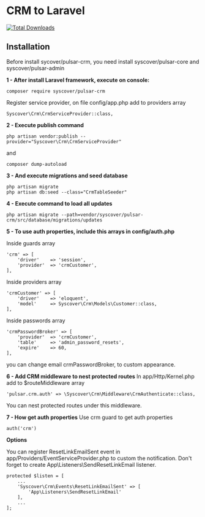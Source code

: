 # CRM to Laravel

[![Total Downloads](https://poser.pugx.org/syscover/pulsar-crm/downloads)](https://packagist.org/packages/syscover/pulsar-crm)

## Installation

Before install sycover/pulsar-crm, you need install syscover/pulsar-core and syscover/pulsar-admin

**1 - After install Laravel framework, execute on console:**
```
composer require syscover/pulsar-crm
```

Register service provider, on file config/app.php add to providers array
```
Syscover\Crm\CrmServiceProvider::class,
```

**2 - Execute publish command**
```
php artisan vendor:publish --provider="Syscover\Crm\CrmServiceProvider"
```
and
```
composer dump-autoload
```

**3 - And execute migrations and seed database**
```
php artisan migrate
php artisan db:seed --class="CrmTableSeeder"
```

**4 - Execute command to load all updates**
```
php artisan migrate --path=vendor/syscover/pulsar-crm/src/database/migrations/updates
```

**5 - To use auth properties, include this arrays in config/auth.php**

Inside guards array
```
'crm' => [
    'driver'    => 'session',
    'provider'  => 'crmCustomer',
],
```

Inside providers array
```
'crmCustomer' => [
    'driver'    => 'eloquent',
    'model'     => Syscover\Crm\Models\Customer::class,
],
```

Inside passwords array
```
'crmPasswordBroker' => [
    'provider'  => 'crmCustomer',
    'table'     => 'admin_password_resets',
    'expire'    => 60,
],
```

you can change email crmPasswordBroker, to custom appearance.

**6 - Add CRM middleware to nest protected routes**
In app/Http/Kernel.php add to $routeMiddleware array
```
'pulsar.crm.auth' => \Syscover\Crm\Middleware\CrmAuthenticate::class,
```
You can nest protected routes under this middleware.

**7 - How get auth properties**
Use crm guard to get auth properties
```
auth('crm')
```

**Options**

You can register ResetLinkEmailSent event in app/Providers/EventServiceProvider.php to custom the notification. 
Don't forget to create App\Listeners\SendResetLinkEmail listener.
```
protected $listen = [
    ...
    'Syscover\Crm\Events\ResetLinkEmailSent' => [
        'App\Listeners\SendResetLinkEmail'
    ],
    ...
];
```